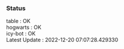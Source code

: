 ### Status


table : OK  
hogwarts : OK  
icy-bot : OK  
Latest Update : 2022-12-20 07:07:28.429330
